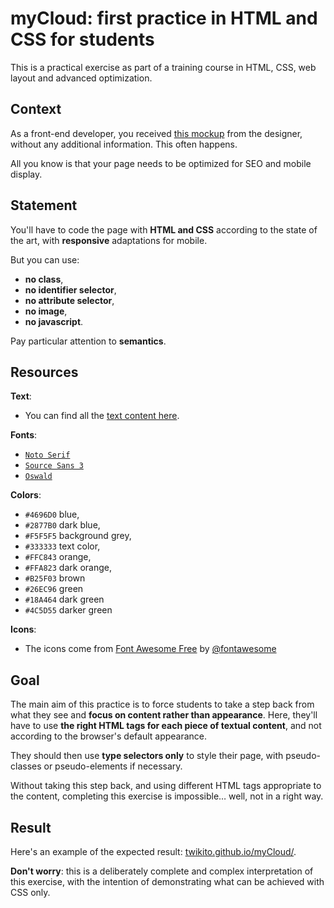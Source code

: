 # myCloud: first practice in HTML and CSS for students

This is a practical exercise as part of a training course in HTML, CSS, web layout and advanced optimization.

## Context

As a front-end developer, you received [this mockup](https://cdn.jsdelivr.net/gh/Twikito/myCloud/mockup.png) from the designer, without any additional information. This often happens.

All you know is that your page needs to be optimized for SEO and mobile display.

## Statement

You'll have to code the page with __HTML and CSS__ according to the state of the art, with __responsive__ adaptations for mobile.

But you can use:
- __no class__,
- __no identifier selector__,
- __no attribute selector__,
- __no image__,
- __no javascript__.

Pay particular attention to __semantics__.

## Resources

__Text__:
- You can find all the [text content here](https://cdn.jsdelivr.net/gh/Twikito/myCloud/text.md).

__Fonts__:
- [`Noto Serif`](https://fonts.google.com/specimen/Noto+Serif)
- [`Source Sans 3`](https://fonts.google.com/specimen/Source+Sans+3)
- [`Oswald`](https://fonts.google.com/specimen/Oswald)

__Colors__:
- `#4696D0` blue,
- `#2877B0` dark blue,
- `#F5F5F5` background grey,
- `#333333` text color,
- `#FFC843` orange,
- `#FFA823` dark orange,
- `#B25F03` brown
- `#26EC96` green
- `#18A464` dark green
- `#4C5D55` darker green

__Icons__:
- The icons come from [Font Awesome Free](https://fontawesome.com) by [@fontawesome](https://github.com/FortAwesome/Font-Awesome)

## Goal

The main aim of this practice is to force students to take a step back from what they see and __focus on content rather than appearance__. Here, they'll have to use __the right HTML tags for each piece of textual content__, and not according to the browser's default appearance.

They should then use __type selectors only__ to style their page, with pseudo-classes or pseudo-elements if necessary.

Without taking this step back, and using different HTML tags appropriate to the content, completing this exercise is impossible… well, not in a right way.

## Result

Here's an example of the expected result: [twikito.github.io/myCloud/](https://twikito.github.io/myCloud/).

__Don't worry__: this is a deliberately complete and complex interpretation of this exercise, with the intention of demonstrating what can be achieved with CSS only.
